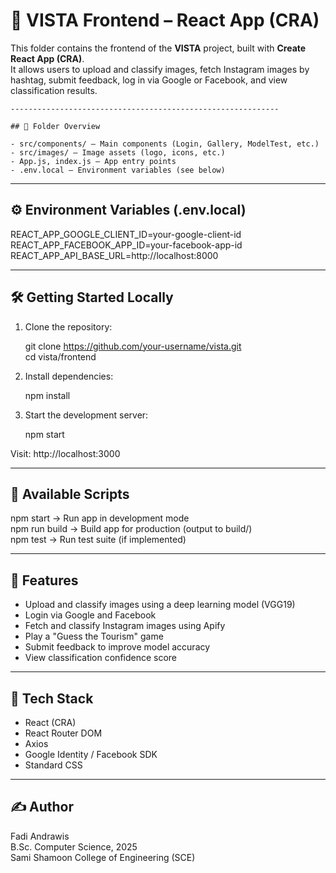 # 📸 VISTA Frontend – React App (CRA)

This folder contains the frontend of the **VISTA** project, built with **Create React App (CRA)**.  
It allows users to upload and classify images, fetch Instagram images by hashtag, submit feedback, log in via Google or Facebook, and view classification results.
```
------------------------------------------------------------

## 📁 Folder Overview

- src/components/ – Main components (Login, Gallery, ModelTest, etc.)
- src/images/ – Image assets (logo, icons, etc.)
- App.js, index.js – App entry points
- .env.local – Environment variables (see below)
```
------------------------------------------------------------

## ⚙️ Environment Variables (.env.local)

REACT_APP_GOOGLE_CLIENT_ID=your-google-client-id  
REACT_APP_FACEBOOK_APP_ID=your-facebook-app-id  
REACT_APP_API_BASE_URL=http://localhost:8000

------------------------------------------------------------

## 🛠️ Getting Started Locally

1. Clone the repository:

   git clone https://github.com/your-username/vista.git  
   cd vista/frontend

2. Install dependencies:

   npm install

3. Start the development server:

   npm start

Visit: http://localhost:3000

------------------------------------------------------------

## 📜 Available Scripts

npm start       → Run app in development mode  
npm run build   → Build app for production (output to build/)  
npm test        → Run test suite (if implemented)

------------------------------------------------------------

## 🌟 Features

- Upload and classify images using a deep learning model (VGG19)
- Login via Google and Facebook
- Fetch and classify Instagram images using Apify
- Play a "Guess the Tourism" game
- Submit feedback to improve model accuracy
- View classification confidence score

------------------------------------------------------------

## 🧠 Tech Stack

- React (CRA)  
- React Router DOM  
- Axios  
- Google Identity / Facebook SDK  
- Standard CSS

------------------------------------------------------------
## ✍️ Author

Fadi Andrawis  
B.Sc. Computer Science, 2025  
Sami Shamoon College of Engineering (SCE)
